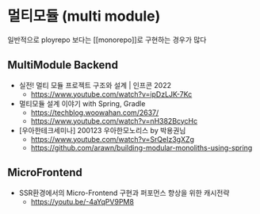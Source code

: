 # 멀티모듈 (multi module)

일반적으로 ployrepo 보다는 [[monorepo]]로 구현하는 경우가 많다

## MultiModule Backend

- 실전! 멀티 모듈 프로젝트 구조와 설계 | 인프콘 2022
  - <https://www.youtube.com/watch?v=ipDzLJK-7Kc>
- 멀티모듈 설계 이야기 with Spring, Gradle
  - <https://techblog.woowahan.com/2637/>
  - <https://www.youtube.com/watch?v=nH382BcycHc>
- [우아한테크세미나] 200123 우아한모노리스 by 박용권님
  - <https://www.youtube.com/watch?v=SrQeIz3gXZg>
  - <https://github.com/arawn/building-modular-monoliths-using-spring>

## MicroFrontend

- SSR환경에서의 Micro-Frontend 구현과 퍼포먼스 향상을 위한 캐시전략
  - <https://youtu.be/-4aYqPV9PM8>
